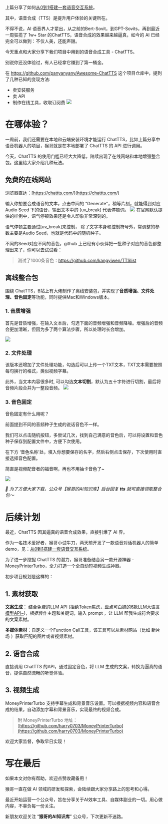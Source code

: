 ﻿
上篇分享了如何[从0到1搭建一套语音交互系统](https://blog.csdn.net/u010522887/article/details/139668478)。

其中，语音合成（TTS）是提升用户体验的关键所在。

不得不说，AI 语音界人才辈出，从之前的Bert-Sovit，到GPT-Sovits，再到最近一周狂揽了 1w+ Star 的ChatTTS，语音合成的效果越来越逼真，如今的 AI 已经完全可以做到：不仅人美，还能声甜。

今天重点和大家分享下我们项目中用到的语音合成工具 - ChatTTS。

别说你还没体验过，有人已经拿它赚到了第一桶金。

在 https://github.com/panyanyany/Awesome-ChatTTS 这个项目仓库中，提到了几种已知的变现方法:

- 卖安装服务
- 卖 API  
- 制作在线工具，收取订阅费
![](https://axcvs2xtkbpq.objectstorage.ap-singapore-1.oci.customer-oci.com/n/axcvs2xtkbpq/b/bucket-20240802-0845/o/6a4ef129972942ae99ec49af0ca0659e.png)

# 在哪体验？
一周前，我们还需要在本地和云端安装环境才能运行 ChatTTS，比如上篇分享中语音机器人的项目，猴哥就是在本地部署了 ChatTTS 的 API 进行调用。


今天，ChatTTS 的使用门槛已经大大降低，陆续出现了在线网站和本地增强整合包。这里给大家介绍几种玩法。

## 免费的在线网站
浏览器直达：[https://chattts.com/](https://chattts.com/)

输入你想要合成语音的文本，点击中间的 “Generate”，稍等片刻，就能得到对应 Audio Seed 下的语音，输出文本中的 [uv_break] 代表停顿词。
![](https://axcvs2xtkbpq.objectstorage.ap-singapore-1.oci.customer-oci.com/n/axcvs2xtkbpq/b/bucket-20240802-0845/o/c3e393ffa5224f099a034b56f6cf8d16.png)
在官网默认提供的样例中，语气停顿效果还是令人印象非常深刻的。

语气停顿主要通过[uv_break]来控制， 除了文字本身和控制符号外，常调整的参数主要是Audio Seed，也就是代码中的随机种子。

不同的Seed对应不同的音色，github 上已经有小伙伴把一批种子对应的音色都整理出来了，你可以去试试看：
> 测试了1000条音色：https://github.com/kangyiwen/TTSlist 

## 离线整合包
围绕 ChatTTS，B站上有大佬制作了离线安装包，并实现了**音质增强、文件处理、音色固定**等功能，同时提供Mac和Windows版本。
### 1. 音质增强
首先是音质增强，在输入文本后，勾选下面的音频增强和音频降噪。增强后的音频会更加清晰，但因为多了两个算法步骤，所以处理时长会增加。

![](https://axcvs2xtkbpq.objectstorage.ap-singapore-1.oci.customer-oci.com/n/axcvs2xtkbpq/b/bucket-20240802-0845/o/8c3089768b1d4c6d85528084f160c82b.png)
### 2. 文件处理
该版本还增加了文件处理功能，勾选后可以上传一个TXT文本，TXT文本需要按照每句换行的格式，类似视频字幕。

此外，当文本内容很多时, 可以勾选**文本切割**，默认为五十字符进行切割，最后将音频片段合并为一整段音频。
![](https://axcvs2xtkbpq.objectstorage.ap-singapore-1.oci.customer-oci.com/n/axcvs2xtkbpq/b/bucket-20240802-0845/o/96497dc3a5f349959d1a77ab3d703638.png)
### 3. 音色固定
音色固定有什么用呢？

前面提到不同的音频种子生成的说话音色不一样。

我们可以点击随机按钮，多尝试几次，找到自己满意的音色后，可以将设置和音色种子保存到配置文件中，方便下次使用。

在下方 ‘音色名称’处，填入你想要保存的名字，然后右侧点击保存，下次使用时直接选择音色配置。

简直是视频配音者的福音啊，再也不用抽卡音色了~

![](https://axcvs2xtkbpq.objectstorage.ap-singapore-1.oci.customer-oci.com/n/axcvs2xtkbpq/b/bucket-20240802-0845/o/1603936b04ec47bd930551e019711436.png)

*📁 为了方便大家下载，公众号【猴哥的AI知识库】后台回复 **tts** 就可直接领取整合包～*


# 后续计划

最近，ChatTTS 因其逼真的语音合成效果，直接引爆了 AI 界。

作为一名技术爱好者，猴哥小试牛刀，两天前开发了一款语音对话机器人的简单demo，见：[从0到1搭建一套语音交互系统](https://blog.csdn.net/u010522887/article/details/139668478)。

为了进一步挖掘 ChatTTS 的潜力，猴哥准备结合另一款开源神器 -MoneyPrinterTurbo，全力打造一个全自动短视频生成神器。

初步项目规划是这样的：
## 1. 素材获取
**文案生成**：
结合免费的LLM API ([拒绝Token焦虑，盘点可白嫖的6款LLM大语言模型API~](https://blog.csdn.net/u010522887/article/details/139693955))，根据传作主题和关键词，输入 prompt ，让 LLM 帮我生成符合要求的文案素材。

**多媒体素材**：自定义一个Function Call工具，该工具可以从素材网站（比如 新片场 ）获取匹配的图片或者视频素材。

## 2. 语音合成
直接调用 ChatTTS 的API，通过固定音色，将 LLM 生成的文案，转换为逼真的语音，提供自然流畅的听觉体验。
## 3. 视频生成
MoneyPrinterTurbo 支持字幕生成和背景音乐设置。可以根据视频内容和语音合成的结果，自动添加字幕和背景音乐，实现最终的视频合成。
> 附 MoneyPrinterTurbo 地址：[https://github.com/harry0703/MoneyPrinterTurbo](https://github.com/harry0703/MoneyPrinterTurbo)

欢迎大家监督，争取早日实现！

# 写在最后
如果本文对你有帮助，欢迎点赞收藏备用！

猴哥一直在做 AI 领域的研发和探索，会陆续跟大家分享路上的思考和心得。

最近开始运营一个公众号，旨在分享关于AI效率工具、自媒体副业的一切。用心做内容，不辜负每一份关注。

新朋友欢迎关注 “**猴哥的AI知识库**” 公众号，下次更新不迷路。
